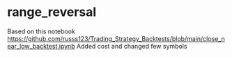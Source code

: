# range_reversal
Based on this notebook  
https://github.com/russs123/Trading_Strategy_Backtests/blob/main/close_near_low_backtest.ipynb
Added cost and changed few symbols
